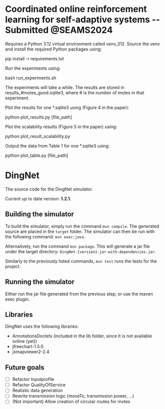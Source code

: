 # Coordinated online reinforcement learning for self-adaptive systems -- Submitted @SEAMS2024

Requires a Python 3.12 virtual environment called venv_312. Source the
venv and install the required Python packages using:

pip install -r requirements.txt

Run the experiments using:

bash run_experiments.sh

The experiments will take a while. The results are stored in
results_#motes_good.sqlite3, where # is the number of motes in that
experiment.

Plot the results for one *.sqlite3 using (Figure 4 in the paper):

python plot_results.py [file_path]

Plot the scalability results (Figure 5 in the paper) using:

python plot_result_scalability.py

Output the data from Table 1 for one *.sqlite3 using:

python plot_table.py [file_path]


# DingNet
The source code for the DingNet simulator.

Current up to date version: **1.2.1.**


## Building the simulator

To build the simulator, simply run the command `mvn compile`. The generated source are placed in the `target` folder.
The simulator can then be run with the following command: `mvn exec:java`.

Alternatively, run the command `mvn package`. This will generate a jar file under the target directory: `DingNet-{version}-jar-with-dependencies.jar`.

Similarly to the previously listed commands, `mvn test` runs the tests for the project.

## Running the simulator

Either run the jar file generated from the previous step, or use the maven exec plugin.
<!-- A jar file is exported to the folder DingNetExe which also contains the correct file structure. Run the jar file to run the simulator.
The simulator can also be started from the main method in the MainGUI class. -->



## Libraries

DingNet uses the following libraries:
- AnnotationsDoclets (included in the lib folder, since it is not available online (yet))
- jfreechart-1.5.0
- jxmapviewer2-2.4


## Future goals

- [ ] Refactor Inputprofile
- [ ] Refactor QualityOfService
- [ ] Realistic data generation
- [ ] Rewrite transmission logic (moveTo, transmission power, ...)
- [ ] \(Not important) Allow creation of circular routes for motes
